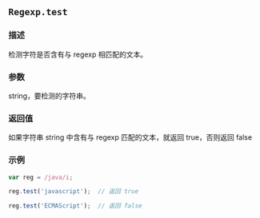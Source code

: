 ## `Regexp.test`

### 描述

检测字符是否含有与 regexp 相匹配的文本。

### 参数

string，要检测的字符串。

### 返回值

如果字符串 string 中含有与 regexp 匹配的文本，就返回 true，否则返回 false

### 示例

```js
var reg = /java/i;

reg.test('javascript');  // 返回 true

reg.test('ECMAScript');  // 返回 false
```
